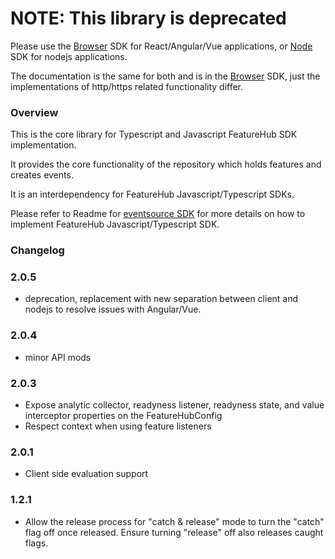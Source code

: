                                     
# NOTE: This library is deprecated

Please use the [Browser](https://www.npmjs.com/package/featurehub-javascript-client-sdk) SDK for React/Angular/Vue applications,
or [Node](https://www.npmjs.com/package/featurehub-javascript-node-sdk) SDK for nodejs applications.

The documentation is the same for
both and is in the [Browser](https://www.npmjs.com/package/featurehub-javascript-client-sdk) SDK, just the implementations of http/https
related functionality differ.

### Overview

This is the core library for Typescript and Javascript FeatureHub SDK implementation.

It provides the core functionality of the
repository which holds features and creates events.

It is an interdependency for FeatureHub Javascript/Typescript SDKs. 

Please refer to Readme for [eventsource SDK](https://www.npmjs.com/package/featurehub-eventsource-sdk) 
for more details on how to implement FeatureHub Javascript/Typescript SDK.   

### Changelog
                
### 2.0.5

- deprecation, replacement with new separation between client and nodejs to resolve issues with Angular/Vue.

### 2.0.4

- minor API mods

### 2.0.3 

- Expose analytic collector, readyness listener, readyness state, and value interceptor properties on the FeatureHubConfig
- Respect context when using feature listeners

### 2.0.1
- Client side evaluation support

### 1.2.1 
- Allow the release process for "catch & release" mode to turn the "catch" flag off once released. Ensure turning
"release" off also releases caught flags.
  
